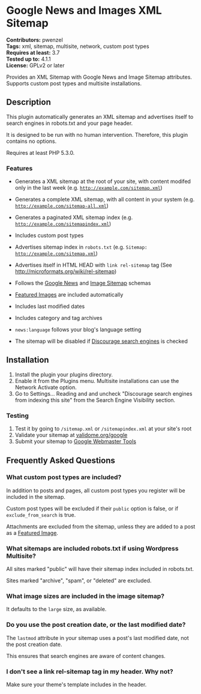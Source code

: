 # Google News and Images XML Sitemap  #
**Contributors:** pwenzel  
**Tags:** xml, sitemap, multisite, network, custom post types  
**Requires at least:** 3.7  
**Tested up to:** 4.1.1  
**License:** GPLv2 or later  

Provides an XML Sitemap with Google News and Image Sitemap attributes. Supports custom post types and multisite installations. 

## Description ##
This plugin automatically generates an XML sitemap and advertises itself to search engines in robots.txt and your page header.

It is designed to be run with no human intervention. Therefore, this plugin contains no options.

Requires at least PHP 5.3.0.

### Features ###

* Generates a XML sitemap at the root of your site, with content modifed only in the last week (e.g. <code>http://example.com/sitemap.xml</code>)
* Generates a complete XML sitemap, with all content in your system (e.g. <code>http://example.com/sitemap-all.xml</code>)
* Generates a paginated XML sitemap index (e.g. <code>http://example.com/sitemapindex.xml</code>)

* Includes custom post types
* Advertises sitemap index in <code>robots.txt</code> (e.g. <code>Sitemap: http://example.com/sitemap.xml</code>)
* Advertises itself in HTML HEAD with <code>link rel-sitemap</code> tag (See http://microformats.org/wiki/rel-sitemap)
* Follows the <a href="http://www.google.com/schemas/sitemap-news/0.9/">Google News</a> and <a href="http://www.google.com/schemas/sitemap-image/1.1/">Image Sitemap</a> schemas
* <a href="http://en.support.wordpress.com/featured-images/">Featured Images</a> are included automatically 
* Includes last modified dates
* Includes category and tag archives
* <code>news:language</code> follows your blog's language setting
* The sitemap will be disabled if <a href="http://en.support.wordpress.com/search-engines/">Discourage search engines</a> is checked

## Installation ##
1. Install the plugin your plugins directory.
2. Enable it from the Plugins menu. Multisite installations can use the Network Activate option. 
3. Go to Settings... Reading and and uncheck "Discourage search engines from indexing this site" from the Search Engine Visibility section. 

### Testing ###
1. Test it by going to <code>/sitemap.xml</code> or <code>/sitemapindex.xml</code> at your site's root
2. Validate your sitemap at <a href="http://www.validome.org/google/">validome.org/google</a>
3. Submit your sitemap to <a href="https://www.google.com/webmasters/tools">Google Webmaster Tools</a>

## Frequently Asked Questions ##

### What custom post types are included? ###

In addition to posts and pages, all custom post types you register will be included in the sitemap. 

Custom post types will be excluded if their <code>public</code> option is false, or if <code>exclude_from_search</code> is true.

Attachments are excluded from the sitemap, unless they are added to a post as a <a href="http://en.support.wordpress.com/featured-images/">Featured Image</a>.

### What sitemaps are included robots.txt if using Wordpress Multisite? ###

All sites marked "public" will have their sitemap index included in robots.txt.

Sites marked "archive", "spam", or "deleted" are excluded.

### What image sizes are included in the image sitemap? ###
It defaults to the <code>large</code> size, as available.

### Do you use the post creation date, or the last modified date? ###
The <code>lastmod</code> attribute in your sitemap uses a post's last modified date, not the post creation date. 

This ensures that search engines are aware of content changes. 

### I don't see a link rel-sitemap tag in my header. Why not? ###

Make sure your theme's template includes <code><?php wp_head(); ?></code> in the header.